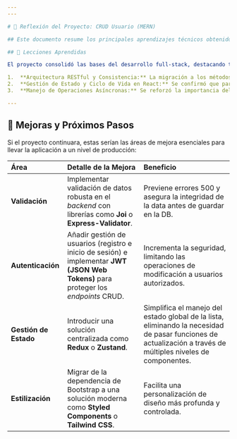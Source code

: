 ```yaml
---
---

# 📝 Reflexión del Proyecto: CRUD Usuario (MERN)

## Este documento resume los principales aprendizajes técnicos obtenidos durante el desarrollo de la aplicación CRUD de usuarios y propone áreas clave para futuras mejoras.

## 🧠 Lecciones Aprendidas

El proyecto consolidó las bases del desarrollo full-stack, destacando tres áreas clave:

1.  **Arquitectura RESTful y Consistencia:** La migración a los métodos **`PUT`** y **`DELETE`** con IDs en la URL (`req.params`) estableció una API más predecible y conforme a los estándares REST, superando el uso inicial de solo `POST`.
2.  **Gestión de Estado y Ciclo de Vida en React:** Se confirmó que para lograr una actualización inmediata de la lista de usuarios tras una eliminación, el mecanismo más eficiente en React es **pasar una función de recarga** (`obtenerData`) del componente padre (`ListaUsuarios`) al hijo. Esto evita la navegación forzada y mantiene la experiencia SPA.
3.  **Manejo de Operaciones Asíncronas:** Se reforzó la importancia del uso de **`async/await`** en el _backend_ para operaciones de Mongoose (`findOneAndDelete`, `findOneAndUpdate`) y el manejo de Promesas con **Axios** en el _frontend_.

---
```


## 🎯 Mejoras y Próximos Pasos

Si el proyecto continuara, estas serían las áreas de mejora esenciales para llevar la aplicación a un nivel de producción:

| Área                  | Detalle de la Mejora                                                                                                                 | Beneficio                                                                                                                                                     |
| :-------------------- | :----------------------------------------------------------------------------------------------------------------------------------- | :------------------------------------------------------------------------------------------------------------------------------------------------------------ |
| **Validación**        | Implementar validación de datos robusta en el _backend_ con librerías como **Joi** o **Express-Validator**.                          | Previene errores 500 y asegura la integridad de la data antes de guardar en la DB.                                                                            |
| **Autenticación**     | Añadir gestión de usuarios (registro e inicio de sesión) e implementar **JWT (JSON Web Tokens)** para proteger los _endpoints_ CRUD. | Incrementa la seguridad, limitando las operaciones de modificación a usuarios autorizados.                                                                    |
| **Gestión de Estado** | Introducir una solución centralizada como **Redux** o **Zustand**.                                                                   | Simplifica el manejo del estado global de la lista, eliminando la necesidad de pasar funciones de actualización a través de múltiples niveles de componentes. |
| **Estilización**      | Migrar de la dependencia de Bootstrap a una solución moderna como **Styled Components** o **Tailwind CSS**.                          | Facilita una personalización de diseño más profunda y controlada.                                                                                             |
